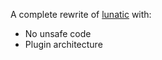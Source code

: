 A complete rewrite of [lunatic](https://github.com/lunatic-solutions/lunatic) with:

- No unsafe code
- Plugin architecture
